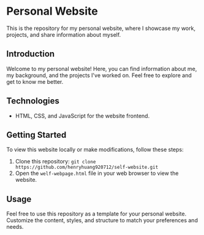 # Personal Website

This is the repository for my personal website, where I showcase my work, projects, and share information about myself.

## Introduction

Welcome to my personal website! Here, you can find information about me, my background, and the projects I've worked on. Feel free to explore and get to know me better.

## Technologies

- HTML, CSS, and JavaScript for the website frontend.

## Getting Started

To view this website locally or make modifications, follow these steps:

1. Clone this repository: `git clone https://github.com/henryhuang920712/self-website.git`
2. Open the `welf-webpage.html` file in your web browser to view the website.

## Usage

Feel free to use this repository as a template for your personal website. Customize the content, styles, and structure to match your preferences and needs.


